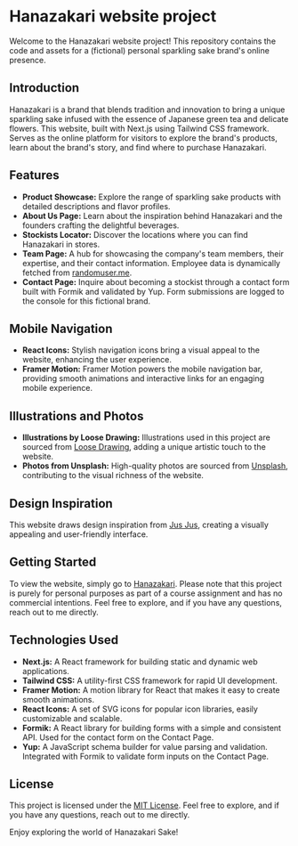 # Hanazakari website project

Welcome to the Hanazakari website project! This repository contains the code and assets for a (fictional) personal sparkling sake brand's online presence.

## Introduction

Hanazakari is a brand that blends tradition and innovation to bring a unique sparkling sake infused with the essence of Japanese green tea and delicate flowers. This website, built with Next.js using Tailwind CSS framework. Serves as the online platform for visitors to explore the brand's products, learn about the brand's story, and find where to purchase Hanazakari.

## Features

- **Product Showcase:** Explore the range of sparkling sake products with detailed descriptions and flavor profiles.
- **About Us Page:** Learn about the inspiration behind Hanazakari and the founders crafting the delightful beverages.
- **Stockists Locator:** Discover the locations where you can find Hanazakari in stores.
- **Team Page:** A hub for showcasing the company's team members, their expertise, and their contact information. Employee data is dynamically fetched from [randomuser.me](https://randomuser.me/).
- **Contact Page:** Inquire about becoming a stockist through a contact form built with Formik and validated by Yup. Form submissions are logged to the console for this fictional brand.

## Mobile Navigation

- **React Icons:** Stylish navigation icons bring a visual appeal to the website, enhancing the user experience.
- **Framer Motion:** Framer Motion powers the mobile navigation bar, providing smooth animations and interactive links for an engaging mobile experience.

## Illustrations and Photos

- **Illustrations by Loose Drawing:** Illustrations used in this project are sourced from [Loose Drawing](https://loosedrawing.com/), adding a unique artistic touch to the website.
- **Photos from Unsplash:** High-quality photos are sourced from [Unsplash](https://unsplash.com/), contributing to the visual richness of the website.

## Design Inspiration

This website draws design inspiration from [Jus Jus](https://jusjus.saladforpresident.com/), creating a visually appealing and user-friendly interface.

## Getting Started

To view the website, simply go to [Hanazakari](https://hanazakari.vercel.app/). Please note that this project is purely for personal purposes as part of a course assignment and has no commercial intentions. Feel free to explore, and if you have any questions, reach out to me directly.

## Technologies Used

- **Next.js:** A React framework for building static and dynamic web applications.
- **Tailwind CSS:** A utility-first CSS framework for rapid UI development.
- **Framer Motion:** A motion library for React that makes it easy to create smooth animations.
- **React Icons:** A set of SVG icons for popular icon libraries, easily customizable and scalable.
- **Formik:** A React library for building forms with a simple and consistent API. Used for the contact form on the Contact Page.
- **Yup:** A JavaScript schema builder for value parsing and validation. Integrated with Formik to validate form inputs on the Contact Page.

## License

This project is licensed under the [MIT License](LICENSE.md). Feel free to explore, and if you have any questions, reach out to me directly.

Enjoy exploring the world of Hanazakari Sake!
